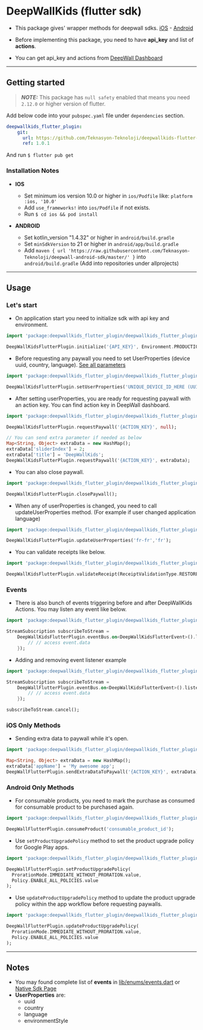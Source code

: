 # DeepWallKids (flutter sdk)

* This package gives' wrapper methods for deepwall sdks. [iOS](https://github.com/Teknasyon-Teknoloji/deepwallkids-ios-sdk) - [Android](https://github.com/Teknasyon-Teknoloji/deepwall-android-sdk)

* Before implementing this package, you need to have **api_key** and list of **actions**.

* You can get api_key and actions from [DeepWall Dashboard](https://console.deepwall.com/)


---


## Getting started

> **_NOTE:_** This package has `null safety` enabled that means you need `2.12.0` or higher version of flutter.

Add below code into your `pubspec.yaml` file under `dependencies` section.

```yml
deepwallkids_flutter_plugin:
    git:
      url: https://github.com/Teknasyon-Teknoloji/deepwallkids-flutter-sdk.git
      ref: 1.0.1
```

And run `$ flutter pub get`


### Installation Notes
- **IOS**
    - Set minimum ios version 10.0 or higher in `ios/Podfile` like: `platform :ios, '10.0'`
    - Add `use_frameworks!` into `ios/Podfile` if not exists.
    - Run `$ cd ios && pod install`

- **ANDROID**
    - Set kotlin_version "1.4.32" or higher in `android/build.gradle`
    - Set `minSdkVersion` to 21 or higher in `android/app/build.gradle`
    - Add `maven { url 'https://raw.githubusercontent.com/Teknasyon-Teknoloji/deepwall-android-sdk/master/' }` into `android/build.gradle` (Add into repositories under allprojects)


---


## Usage

### Let's start

- On application start you need to initialize sdk with api key and environment.
```dart
import 'package:deepwallkids_flutter_plugin/deepwallkids_flutter_plugin.dart';

DeepWallKidsFlutterPlugin.initialize('{API_KEY}', Environment.PRODUCTION.value);
```

- Before requesting any paywall you need to set UserProperties (device uuid, country, language). [See all parameters](https://github.com/Teknasyon-Teknoloji/deepwallkids-ios-sdk#configuration)
```dart
import 'package:deepwallkids_flutter_plugin/deepwallkids_flutter_plugin.dart';

DeepWallKidsFlutterPlugin.setUserProperties('UNIQUE_DEVICE_ID_HERE (UUID)', 'en-us', 'us');
```

- After setting userProperties, you are ready for requesting paywall with an action key. You can find action key in DeepWall dashboard.
```dart
import 'package:deepwallkids_flutter_plugin/deepwallkids_flutter_plugin.dart';

DeepWallKidsFlutterPlugin.requestPaywall('{ACTION_KEY}', null);

// You can send extra parameter if needed as below
Map<String, Object> extraData = new HashMap();
extraData['sliderIndex'] = 2;
extraData['title'] = 'DeepWallKids';
DeepWallKidsFlutterPlugin.requestPaywall('{ACTION_KEY}', extraData);
```

- You can also close paywall.
```dart
import 'package:deepwallkids_flutter_plugin/deepwallkids_flutter_plugin.dart';

DeepWallKidsFlutterPlugin.closePaywall();
```

- When any of userProperties is changed, you need to call updateUserProperties method. (For example if user changed application language)
```dart
import 'package:deepwallkids_flutter_plugin/deepwallkids_flutter_plugin.dart';

DeepWallKidsFlutterPlugin.updateUserProperties('fr-fr','fr');
```

- You can validate receipts like below.
```dart
import 'package:deepwallkids_flutter_plugin/deepwallkids_flutter_plugin.dart';

DeepWallKidsFlutterPlugin.validateReceipt(ReceiptValidationType.RESTORE.value);
```


### Events

- There is also bunch of events triggering before and after DeepWallKids Actions. You may listen any event like below.
```dart
import 'package:deepwallkids_flutter_plugin/deepwallkids_flutter_plugin.dart';

StreamSubscription subscribeToStream =
    DeepWallKidsFlutterPlugin.eventBus.on<DeepWallKidsFlutterEvent>().listen((event) {
        // // access event.data
    });
```

- Adding and removing event listener example
```dart
import 'package:deepwallkids_flutter_plugin/deepwallkids_flutter_plugin.dart';

StreamSubscription subscribeToStream =
    DeepWallFlutterPlugin.eventBus.on<DeepWallKidsFlutterEvent>().listen((event) {
        // // access event.data
    });

subscribeToStream.cancel();
```


### iOS Only Methods

- Sending extra data to paywall while it's open.
```dart
import 'package:deepwallkids_flutter_plugin/deepwallkids_flutter_plugin.dart';

Map<String, Object> extraData = new HashMap();
extraData['appName'] = 'My awesome app';
DeepWallFlutterPlugin.sendExtraDataToPaywall('{ACTION_KEY}', extraData);
```


### Android Only Methods

- For consumable products, you need to mark the purchase as consumed for consumable product to be purchased again.
```dart
import 'package:deepwallkids_flutter_plugin/deepwallkids_flutter_plugin.dart';

DeepWallFlutterPlugin.consumeProduct('consumable_product_id');
```

- Use `setProductUpgradePolicy` method to set the product upgrade policy for Google Play apps.
```dart
import 'package:deepwallkids_flutter_plugin/deepwallkids_flutter_plugin.dart';

DeepWallFlutterPlugin.setProductUpgradePolicy(
  ProrationMode.IMMEDIATE_WITHOUT_PRORATION.value,
  Policy.ENABLE_ALL_POLICIES.value
);
```

- Use `updateProductUpgradePolicy` method to update the product upgrade policy within the app workflow before requesting paywalls.
```dart
import 'package:deepwallkids_flutter_plugin/deepwallkids_flutter_plugin.dart';

DeepWallFlutterPlugin.updateProductUpgradePolicy(
  ProrationMode.IMMEDIATE_WITHOUT_PRORATION.value,
  Policy.ENABLE_ALL_POLICIES.value
);
```


---


## Notes

- You may found complete list of **events** in [lib/enums/events.dart](./lib/enums/events.dart) or [Native Sdk Page](https://github.com/Teknasyon-Teknoloji/deepwallkids-ios-sdk#event-handling)
- **UserProperties** are:
    - uuid
    - country
    - language
    - environmentStyle
